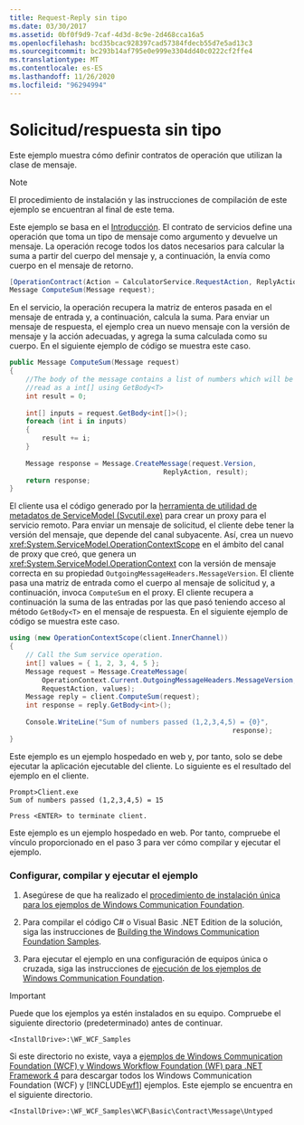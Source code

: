 ```yaml
---
title: Request-Reply sin tipo
ms.date: 03/30/2017
ms.assetid: 0bf0f9d9-7caf-4d3d-8c9e-2d468cca16a5
ms.openlocfilehash: bcd35bcac928397cad57384fdecb55d7e5ad13c3
ms.sourcegitcommit: bc293b14af795e0e999e3304dd40c0222cf2ffe4
ms.translationtype: MT
ms.contentlocale: es-ES
ms.lasthandoff: 11/26/2020
ms.locfileid: "96294994"
---
```

# <a name="untyped-requestreply"></a>Solicitud/respuesta sin tipo

Este ejemplo muestra cómo definir contratos de operación que utilizan la clase de mensaje.  
  
> [!NOTE]
> El procedimiento de instalación y las instrucciones de compilación de este ejemplo se encuentran al final de este tema.  
  
 Este ejemplo se basa en el [Introducción](getting-started-sample.md). El contrato de servicios define una operación que toma un tipo de mensaje como argumento y devuelve un mensaje. La operación recoge todos los datos necesarios para calcular la suma a partir del cuerpo del mensaje y, a continuación, la envía como cuerpo en el mensaje de retorno.  
  
```csharp
[OperationContract(Action = CalculatorService.RequestAction, ReplyAction = CalculatorService.ReplyAction)]  
Message ComputeSum(Message request);  
```  
  
 En el servicio, la operación recupera la matriz de enteros pasada en el mensaje de entrada y, a continuación, calcula la suma. Para enviar un mensaje de respuesta, el ejemplo crea un nuevo mensaje con la versión de mensaje y la acción adecuadas, y agrega la suma calculada como su cuerpo. En el siguiente ejemplo de código se muestra este caso.  
  
```csharp
public Message ComputeSum(Message request)  
{  
    //The body of the message contains a list of numbers which will be
    //read as a int[] using GetBody<T>  
    int result = 0;  
  
    int[] inputs = request.GetBody<int[]>();  
    foreach (int i in inputs)  
    {  
        result += i;  
    }  
  
    Message response = Message.CreateMessage(request.Version,
                                      ReplyAction, result);  
    return response;  
}  
```  
  
 El cliente usa el código generado por la [herramienta de utilidad de metadatos de ServiceModel (Svcutil.exe)](../servicemodel-metadata-utility-tool-svcutil-exe.md) para crear un proxy para el servicio remoto. Para enviar un mensaje de solicitud, el cliente debe tener la versión del mensaje, que depende del canal subyacente. Así, crea un nuevo <xref:System.ServiceModel.OperationContextScope> en el ámbito del canal de proxy que creó, que genera un <xref:System.ServiceModel.OperationContext> con la versión de mensaje correcta en su propiedad `OutgoingMessageHeaders.MessageVersion`. El cliente pasa una matriz de entrada como el cuerpo al mensaje de solicitud y, a continuación, invoca `ComputeSum` en el proxy. El cliente recupera a continuación la suma de las entradas por las que pasó teniendo acceso al método `GetBody<T>` en el mensaje de respuesta. En el siguiente ejemplo de código se muestra este caso.  
  
```csharp
using (new OperationContextScope(client.InnerChannel))  
{  
    // Call the Sum service operation.  
    int[] values = { 1, 2, 3, 4, 5 };  
    Message request = Message.CreateMessage(  
        OperationContext.Current.OutgoingMessageHeaders.MessageVersion,
        RequestAction, values);  
    Message reply = client.ComputeSum(request);  
    int response = reply.GetBody<int>();  
  
    Console.WriteLine("Sum of numbers passed (1,2,3,4,5) = {0}",
                                                       response);  
}  
```  
  
 Este ejemplo es un ejemplo hospedado en web y, por tanto, solo se debe ejecutar la aplicación ejecutable del cliente. Lo siguiente es el resultado del ejemplo en el cliente.  
  
```console  
Prompt>Client.exe  
Sum of numbers passed (1,2,3,4,5) = 15  
  
Press <ENTER> to terminate client.  
```  
  
 Este ejemplo es un ejemplo hospedado en web. Por tanto, compruebe el vínculo proporcionado en el paso 3 para ver cómo compilar y ejecutar el ejemplo.  
  
### <a name="to-set-up-build-and-run-the-sample"></a>Configurar, compilar y ejecutar el ejemplo  
  
1. Asegúrese de que ha realizado el [procedimiento de instalación única para los ejemplos de Windows Communication Foundation](one-time-setup-procedure-for-the-wcf-samples.md).  
  
2. Para compilar el código C# o Visual Basic .NET Edition de la solución, siga las instrucciones de [Building the Windows Communication Foundation Samples](building-the-samples.md).  
  
3. Para ejecutar el ejemplo en una configuración de equipos única o cruzada, siga las instrucciones de [ejecución de los ejemplos de Windows Communication Foundation](running-the-samples.md).  
  
> [!IMPORTANT]
> Puede que los ejemplos ya estén instalados en su equipo. Compruebe el siguiente directorio (predeterminado) antes de continuar.  
>
> `<InstallDrive>:\WF_WCF_Samples`  
>
> Si este directorio no existe, vaya a [ejemplos de Windows Communication Foundation (WCF) y Windows Workflow Foundation (WF) para .NET Framework 4](https://www.microsoft.com/download/details.aspx?id=21459) para descargar todos los Windows Communication Foundation (WCF) y [!INCLUDE[wf1](../../../../includes/wf1-md.md)] ejemplos. Este ejemplo se encuentra en el siguiente directorio.  
>
> `<InstallDrive>:\WF_WCF_Samples\WCF\Basic\Contract\Message\Untyped`  
